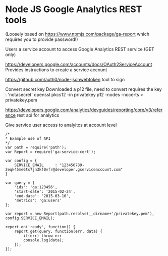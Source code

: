 Node JS Google Analytics REST tools
===================================

(Loosely based on https://www.npmjs.com/package/ga-report which requires you to provide password!)

Users a service account to access Google Analytics REST service (GET only)


https://developers.google.com/accounts/docs/OAuth2ServiceAccount
Provides instructions to create a service account

https://github.com/auth0/node-jsonwebtoken
tool to sign 

Convert secret key
Downloaded a p12 file, need to convert
requires the key : 'notasecret'
openssl pkcs12 -in privatekey.p12 -nodes -nocerts > privatekey.pem



https://developers.google.com/analytics/devguides/reporting/core/v3/reference
rest api for analytics


Give service user access to analyitcs at account level

```
/* 
* Example use of API
*/
var path = require('path');
var Report = require('ga-service-cert');

var config = {
	SERVICE_EMAIL     : "123456789-2eqk45me6ts7jn3kf0vfr@developer.gserviceaccount.com"
}

var query = {
	'ids': 'ga:123456',
	'start-date': '2015-02-24',
	'end-date': '2015-03-10',
	'metrics': 'ga:users'
};

var report = new Report(path.resolve(__dirname+'/privatekey.pem'), config.SERVICE_EMAIL);

report.on('ready', function() {
	report.get(query, function(err, data) {
		if(err) throw err
		console.log(data);
	});
});
```